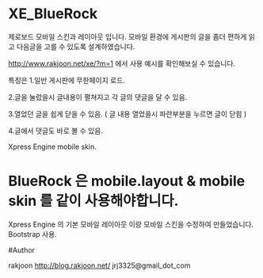 # XE_BlueRock

제로보드 모바일 스킨과 레이아웃 입니다.
모바일 환경에 게시판의 글을 좀더 편하게 읽고 다음글을 고를 수 있도록 설계하였습니다.

http://www.rakjoon.net/xe/?m=1
에서 사용 예시를 확인해보실 수 있습니다.

특징은
1.일반 게시판에 무한페이지 로드.

2.글을 눌렀을시 글내용이 펼쳐지고 각 글의 댓글을 달 수 있음.

3.열었던 글을 쉽게 닫을 수 있음. ( 글 내용 열었을시 파란부분을 누르면 글이 닫힘 )

4.글에서 댓글도 바로 볼 수 있음.

Xpress Engine mobile skin.

# BlueRock 은 mobile.layout &  mobile skin 를 같이 사용해야합니다.

Xpress Engine 의 기본 모바일 레이아웃 이랑 모바일 스킨을 수정하여 만들었습니다.
Bootstrap 사용.

#Author

rakjoon
http://blog.rakjoon.net/
jrj3325@gmail_dot_com



